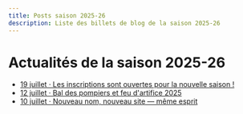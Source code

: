 ```yaml
---
title: Posts saison 2025-26
description: Liste des billets de blog de la saison 2025-26
---
```

# Actualités de la saison 2025-26

- [19 juillet · Les inscriptions sont ouvertes pour la nouvelle saison !](/blog/2025-26/2025-07-19-ouverture-inscriptions)
- [12 juillet · Bal des pompiers et feu d'artifice 2025](/blog/2025-26/2025-07-12-bal-pompiers)
- [10 juillet · Nouveau nom, nouveau site — même esprit](/blog/2025-26/2025-07-10-nouveau-nom)
